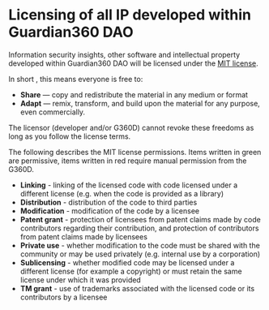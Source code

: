 # Licensing of all IP developed within Guardian360 DAO

Information security insights, other software and intellectual property developed within Guardian360 DAO will be licensed under the [MIT license](https://en.wikipedia.org/wiki/MIT_License).

In short , this means everyone is free to: 
* **Share** — copy and redistribute the material in any medium or format
* **Adapt** — remix, transform, and build upon the material for any purpose, even commercially.

The licensor (developer and/or G360D) cannot revoke these freedoms as long as you follow the license terms.

The following describes the MIT license permissions. Items written in green are permissive, items written in red require manual permission from the G360D.
* **Linking** - linking of the licensed code with code licensed under a different license (e.g. when the code is provided as a library)
* **Distribution** - distribution of the code to third parties
* **Modification** - modification of the code by a licensee
* **Patent grant** - protection of licensees from patent claims made by code contributors regarding their contribution, and protection of contributors from patent claims made by licensees
* **Private use** - whether modification to the code must be shared with the community or may be used privately (e.g. internal use by a corporation)
* **Sublicensing** - whether modified code may be licensed under a different license (for example a copyright) or must retain the same license under which it was provided
* **TM grant** - use of trademarks associated with the licensed code or its contributors by a licensee
